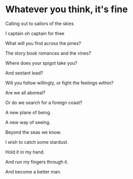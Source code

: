# Whatever you think, it's fine

Calling out to sailors of the skies

I captain oh captain for thee

What will you find across the pines?

The story book romances and the vines?

Where does your spigot take you?

And sextant lead?

Will you follow willingly, or fight the feelings within?

Are we all aboreal?

Or do we search for a foreign coast?

A new plane of being.

A new way of seeing.

Beyond the seas we know.

I wish to catch some stardust.

Hold it in my hand.

And run my fingers through it.

And become a better man.
